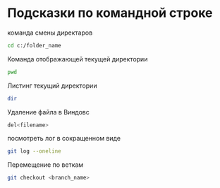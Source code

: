 # Подсказки по командной строке

команда смены директаров 

```sh
cd c:/folder_name
```
Команда отображающей текущей директории
```sh
pwd
```
Листинг текущий директории
```sh
dir
```
Удаление файла в Виндовс
```sh
del<filename>
```
посмотреть лог в сокращенном виде 
```sh
git log --oneline
```

Перемещение по веткам 
```sh
git checkout <branch_name>
```